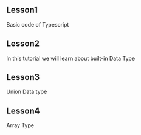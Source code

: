 ## Lesson1
<p>Basic code of Typescript</p>

## Lesson2
<p>In this tutorial we will learn about built-in Data Type</p>

## Lesson3
<p>Union Data type</p>

## Lesson4
<p>Array Type</p>